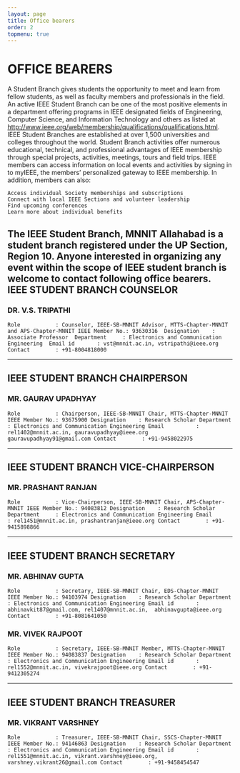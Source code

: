 ```yaml
---
layout: page
title: Office bearers
order: 2
topmenu: true
---
```


# OFFICE BEARERS

A Student Branch gives students the opportunity to meet and learn from fellow students, as well as faculty members and professionals in the field. An active IEEE Student Branch can be one of the most positive elements in a department offering programs in IEEE designated fields of Engineering, Computer Science, and Information Technology and others as listed at http://www.ieee.org/web/membership/qualifications/qualifications.html. IEEE Student Branches are established at over 1,500 universities and colleges throughout the world. Student Branch activities offer numerous educational, technical, and professional advantages of IEEE membership through special projects, activities, meetings, tours and field trips. IEEE members can access information on local events and activities by signing in to myIEEE, the members’ personalized gateway to IEEE membership. In addition, members can also:

    Access individual Society memberships and subscriptions
    Connect with local IEEE Sections and volunteer leadership
    Find upcoming conferences
    Learn more about individual benefits

The IEEE Student Branch, MNNIT Allahabad is a student branch registered under the UP Section, Region 10. Anyone interested in organizing any event within the scope of IEEE student branch is welcome to contact following office bearers.
IEEE STUDENT BRANCH COUNSELOR
---
###  DR. V.S. TRIPATHI 
`
Role           : Counselor, IEEE-SB-MNNIT
                 Advisor, MTTS-Chapter-MNNIT and APS-Chapter-MNNIT
IEEE Member No.: 93630316 
Designation    : Associate Professor 
Department     : Electronics and Communication Engineering 
Email id       : vst@mnnit.ac.in, vstripathi@ieee.org
Contact        : +91-8004818000
`  

---
##  IEEE STUDENT BRANCH CHAIRPERSON


###  MR. GAURAV UPADHYAY
`Role           : Chairperson, IEEE-SB-MNNIT
                 Chair, MTTS-Chapter-MNNIT
IEEE Member No.: 93675900
Designation    : Research Scholar
Department     : Electronics and Communication Engineering
Email          : rel1402@mnnit.ac.in, gauravupadhyay@ieee.org
                 gauravupadhyay91@gmail.com
Contact        : +91-9458022975
`
  
---

##  IEEE STUDENT BRANCH VICE-CHAIRPERSON


###  MR. PRASHANT RANJAN
`Role           : Vice-Chairperson, IEEE-SB-MNNIT
                 Chair, APS-Chapter-MNNIT
IEEE Member No.: 94083812
Designation    : Research Scholar
Department     : Electronics and Communication Engineering
Email          : rel1451@mnnit.ac.in, prashantranjan@ieee.org
Contact        : +91-9415898866
`  

---
##  IEEE STUDENT BRANCH SECRETARY


###  MR. ABHINAV GUPTA
`Role           : Secretary, IEEE-SB-MNNIT
                 Chair, EDS-Chapter-MNNIT
IEEE Member No.: 94103974
Designation    : Research Scholar
Department     : Electronics and Communication Engineering
Email id       : abhinavkit87@gmail.com, rel1407@mnnit.ac.in, 
                 abhinavgupta@ieee.org 
Contact        : +91-8081641050
`
###  MR. VIVEK RAJPOOT
`Role           : Secretary, IEEE-SB-MNNIT
                 Member, MTTS-Chapter-MNNIT
IEEE Member No.: 94083837
Designation    : Research Scholar
Department     : Electronics and Communication Engineering
Email id       : rel1552@mnnit.ac.in, vivekrajpoot@ieee.org
Contact        : +91-9412305274
`
  
---
##  IEEE STUDENT BRANCH TREASURER


###  MR. VIKRANT VARSHNEY
`
Role           : Treasurer, IEEE-SB-MNNIT Chair, SSCS-Chapter-MNNIT
IEEE Member No.: 94146863
Designation    : Research Scholar
Department     : Electronics and Communication Engineering
Email id       : rel1551@mnnit.ac.in, vikrant.varshney@ieee.org,
                 varshney.vikrant26@gmail.com
Contact        : +91-9458454547
`